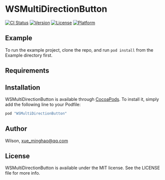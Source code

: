 # WSMultiDirectionButton

[![CI Status](http://img.shields.io/travis/Wilson/WSMultiDirectionButton.svg?style=flat)](https://travis-ci.org/Wilson/WSMultiDirectionButton)
[![Version](https://img.shields.io/cocoapods/v/WSMultiDirectionButton.svg?style=flat)](http://cocoapods.org/pods/WSMultiDirectionButton)
[![License](https://img.shields.io/cocoapods/l/WSMultiDirectionButton.svg?style=flat)](http://cocoapods.org/pods/WSMultiDirectionButton)
[![Platform](https://img.shields.io/cocoapods/p/WSMultiDirectionButton.svg?style=flat)](http://cocoapods.org/pods/WSMultiDirectionButton)

## Example

To run the example project, clone the repo, and run `pod install` from the Example directory first.

## Requirements

## Installation

WSMultiDirectionButton is available through [CocoaPods](http://cocoapods.org). To install
it, simply add the following line to your Podfile:

```ruby
pod "WSMultiDirectionButton"
```

## Author

Wilson, xue_minghao@qq.com

## License

WSMultiDirectionButton is available under the MIT license. See the LICENSE file for more info.
